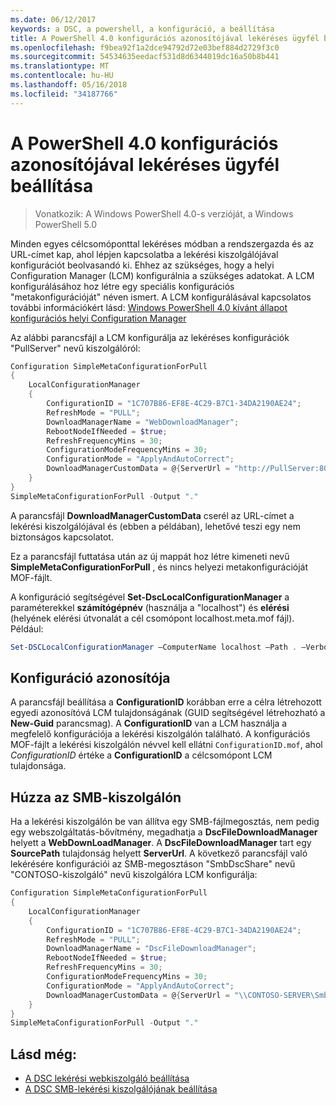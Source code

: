 ```yaml
---
ms.date: 06/12/2017
keywords: a DSC, a powershell, a konfiguráció, a beállítása
title: A PowerShell 4.0 konfigurációs azonosítójával lekéréses ügyfél beállítása
ms.openlocfilehash: f9bea92f1a2dce94792d72e03bef884d2729f3c0
ms.sourcegitcommit: 54534635eedacf531d8d6344019dc16a50b8b441
ms.translationtype: MT
ms.contentlocale: hu-HU
ms.lasthandoff: 05/16/2018
ms.locfileid: "34187766"
---
```

# <a name="setting-up-a-pull-client-using-configuration-id-in-powershell-40"></a>A PowerShell 4.0 konfigurációs azonosítójával lekéréses ügyfél beállítása

>Vonatkozik: A Windows PowerShell 4.0-s verzióját, a Windows PowerShell 5.0

Minden egyes célcsomóponttal lekéréses módban a rendszergazda és az URL-címet kap, ahol lépjen kapcsolatba a lekérési kiszolgálójával konfigurációt beolvasandó ki. Ehhez az szükséges, hogy a helyi Configuration Manager (LCM) konfigurálnia a szükséges adatokat. A LCM konfigurálásához hoz létre egy speciális konfigurációs "metakonfigurációját" néven ismert. A LCM konfigurálásával kapcsolatos további információkért lásd: [Windows PowerShell 4.0 kívánt állapot konfigurációs helyi Configuration Manager](metaConfig4.md)

Az alábbi parancsfájl a LCM konfigurálja az lekéréses konfigurációk "PullServer" nevű kiszolgálóról:

```powershell
Configuration SimpleMetaConfigurationForPull
{
    LocalConfigurationManager
    {
        ConfigurationID = "1C707B86-EF8E-4C29-B7C1-34DA2190AE24";
        RefreshMode = "PULL";
        DownloadManagerName = "WebDownloadManager";
        RebootNodeIfNeeded = $true;
        RefreshFrequencyMins = 30;
        ConfigurationModeFrequencyMins = 30;
        ConfigurationMode = "ApplyAndAutoCorrect";
        DownloadManagerCustomData = @{ServerUrl = "http://PullServer:8080/PSDSCPullServer/PSDSCPullServer.svc"; AllowUnsecureConnection = “TRUE”}
    }
}
SimpleMetaConfigurationForPull -Output "."
```

A parancsfájl **DownloadManagerCustomData** cserél az URL-címet a lekérési kiszolgálójával és (ebben a példában), lehetővé teszi egy nem biztonságos kapcsolatot.

Ez a parancsfájl futtatása után az új mappát hoz létre kimeneti nevű **SimpleMetaConfigurationForPull** , és nincs helyezi metakonfigurációját MOF-fájlt.

A konfiguráció segítségével **Set-DscLocalConfigurationManager** a paraméterekkel **számítógépnév** (használja a "localhost") és **elérési** (helyének elérési útvonalát a cél csomópont localhost.meta.mof fájl). Például:
```powershell
Set-DSCLocalConfigurationManager –ComputerName localhost –Path . –Verbose.
```

## <a name="configuration-id"></a>Konfiguráció azonosítója
A parancsfájl beállítása a **ConfigurationID** korábban erre a célra létrehozott egyedi azonosítóvá LCM tulajdonságának (GUID segítségével létrehozható a **New-Guid** parancsmag). A **ConfigurationID** van a LCM használja a megfelelő konfigurációja a lekérési kiszolgálón található. A konfigurációs MOF-fájlt a lekérési kiszolgálón névvel kell ellátni `ConfigurationID.mof`, ahol *ConfigurationID* értéke a **ConfigurationID** a célcsomópont LCM tulajdonsága.

## <a name="pulling-from-an-smb-server"></a>Húzza az SMB-kiszolgálón

Ha a lekérési kiszolgálón be van állítva egy SMB-fájlmegosztás, nem pedig egy webszolgáltatás-bővítmény, megadhatja a **DscFileDownloadManager** helyett a **WebDownLoadManager**.
A **DscFileDownloadManager** tart egy **SourcePath** tulajdonság helyett **ServerUrl**. A következő parancsfájl való lekérésére konfigurációi az SMB-megosztáson "SmbDscShare" nevű "CONTOSO-kiszolgáló" nevű kiszolgálóra LCM konfigurálja:

```powershell
Configuration SimpleMetaConfigurationForPull
{
    LocalConfigurationManager
    {
        ConfigurationID = "1C707B86-EF8E-4C29-B7C1-34DA2190AE24";
        RefreshMode = "PULL";
        DownloadManagerName = "DscFileDownloadManager";
        RebootNodeIfNeeded = $true;
        RefreshFrequencyMins = 30;
        ConfigurationModeFrequencyMins = 30;
        ConfigurationMode = "ApplyAndAutoCorrect";
        DownloadManagerCustomData = @{ServerUrl = "\\CONTOSO-SERVER\SmbDscShare"}
    }
}
SimpleMetaConfigurationForPull -Output "."
```

## <a name="see-also"></a>Lásd még:

- [A DSC lekérési webkiszolgáló beállítása](pullServer.md)
- [A DSC SMB-lekérési kiszolgálójának beállítása](pullServerSMB.md)